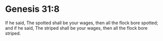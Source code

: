 # Genesis 31:8

If he said, The spotted shall be your wages, then all the flock bore spotted; and if he said, The striped shall be your wages, then all the flock bore striped.
